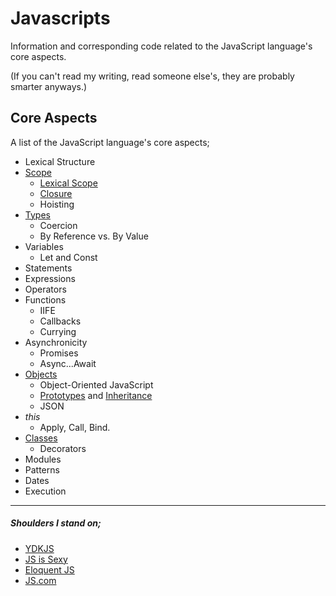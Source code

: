 # Javascripts

Information and corresponding code related to the JavaScript language's core aspects.

(If you can't read my writing, read someone else's, they are probably smarter anyways.)

## Core Aspects

A list of the JavaScript language's core aspects;

- Lexical Structure
- [Scope](src/scope)
  - [Lexical Scope](src/scope/lexical-scope)
  - [Closure](src/scope/closure)
  - Hoisting
- [Types](src/types)
  - Coercion
  - By Reference vs. By Value
- Variables
  - Let and Const
- Statements
- Expressions
- Operators
- Functions
  - IIFE
  - Callbacks
  - Currying
- Asynchronicity
  - Promises
  - Async...Await
- [Objects](src/objects)
  - Object-Oriented JavaScript
  - [Prototypes](src/objects/object-oriented-js/prototypes) and [Inheritance](src/objects/object-oriented-js/prototypes/inheritance)
  - JSON
- _this_
  - Apply, Call, Bind.
- [Classes](src/classes)
  - Decorators
- Modules
- Patterns
- Dates
- Execution

---

##### Shoulders I stand on;

- [YDKJS](src/https://github.com/getify/You-Dont-Know-JS)
- [JS is Sexy](src/http://javascriptissexy.com/)
- [Eloquent JS](src/http://eloquentjavascript.net)
- [JS.com](src/https://www.javascript.com)
